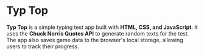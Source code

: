 # Typ Top  

**Typ Top** is a simple typing test app built with **HTML, CSS, and JavaScript**. It uses the **Chuck Norris Quotes API** to generate random texts for the test. The app also saves game data to the browser's local storage, allowing users to track their progress.
